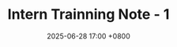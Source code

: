 ---
title: Intern Trainning Note - 1
date: 2025-06-28 17:00 +0800 
categories: [C++, Basic]
tags: [Note, C++]
---